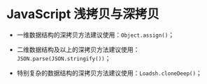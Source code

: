 # JavaScript 浅拷贝与深拷贝

- 一维数据结构的深拷贝方法建议使用：`Object.assign()`；

- 二维数据结构及以上的深拷贝方法建议使用：`JSON.parse(JSON.stringify())`；


- 特别复杂的数据结构的深拷贝方法建议使用：`Loadsh.cloneDeep()`；


